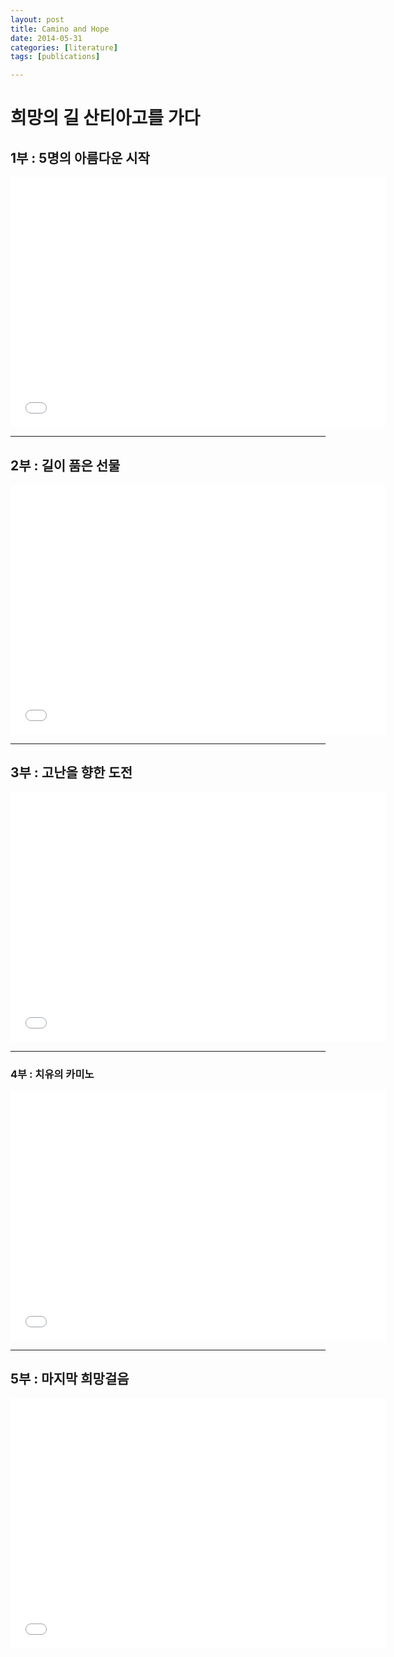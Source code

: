 ```yaml
---
layout: post
title: Camino and Hope
date: 2014-05-31
categories: [literature]
tags: [publications]

---
```



# 희망의 길 산티아고를 가다

## 1부 : 5명의 아름다운 시작

<iframe width="600" height="400" src="//www.youtube.com/embed/0d8iguwP6KE" frameborder="0" allowfullscreen></iframe>

---

## 2부 : 길이 품은 선물

<iframe width="600" height="400" src="//www.youtube.com/embed/PhSu2BCeirk" frameborder="0" allowfullscreen></iframe>

---

## 3부 : 고난을 향한 도전

<iframe width="600" height="400" src="//www.youtube.com/embed/hiqTgQfHxLA" frameborder="0" allowfullscreen></iframe>

---

### 4부 : 치유의 카미노

<iframe width="600" height="400" src="//www.youtube.com/embed/2Y-Xc6cbCyc" frameborder="0" allowfullscreen></iframe>

---

## 5부 : 마지막 희망걸음

<iframe width="600" height="400" src="//www.youtube.com/embed/VGTnmBZtFQ4" frameborder="0" allowfullscreen></iframe>



